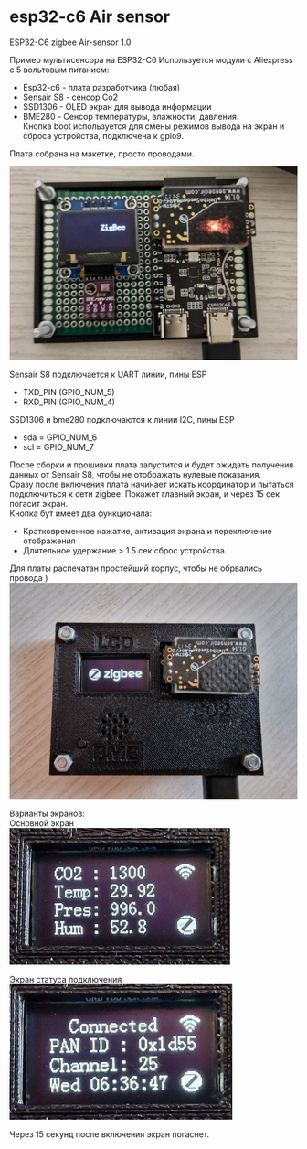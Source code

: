 # esp32-c6 Air sensor
ESP32-C6 zigbee Air-sensor 1.0

Пример мультисенсора на ESP32-C6
Используется модули с Aliexpress с 5 вольтовым питанием:
* Esp32-c6   - плата разработчика (любая)
* Sensair S8 - сенсор Co2
* SSD1306    - OLED экран для вывода информации
* BME280     - Сенсор температуры, влажности, давления.\
Кнопка boot используется для смены режимов вывода на экран и сброса устройства, подключена к gpio9.
  
Плата собрана на макетке, просто проводами.
 
![сбока](github_images/wiring.png)

Sensair S8 подключается к UART линии, пины ESP
 * TXD_PIN (GPIO_NUM_5)
 * RXD_PIN (GPIO_NUM_4)
  
SSD1306 и bme280 подключаются к линии I2C, пины ESP
* sda = GPIO_NUM_6
* scl = GPIO_NUM_7

После сборки и прошивки плата запустится и будет ожидать получения данных от Sensair S8, чтобы не отображать нулевые показания. \
Сразу после включения плата начинает искать координатор и пытаться подключиться к сети zigbee. Покажет главный экран, и через 15 сек погасит экран.\
Кнопка бут имеет два функционала:
* Кратковременное нажатие, активация экрана и переключение отображения
* Длительное удержание > 1.5 сек сброс устройства.


Для платы распечатан простейший корпус, чтобы не обрвались провода ) 
![Внешний вид](github_images/device.jpg)

Варианты экранов:\
Основной экран \
![Основной экран](github_images/main-screen.png)

Экран статуса подключения \
![Экран статуса](github_images/second-screen.png)

Через 15 секунд после включения экран погаснет.


